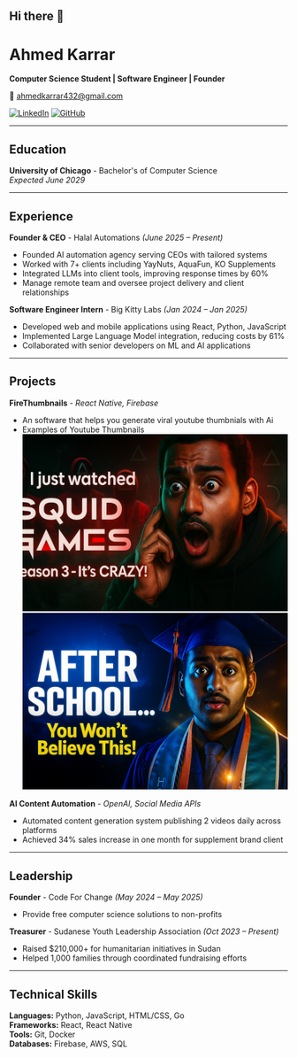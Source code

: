 ## Hi there 👋

# Ahmed Karrar

**Computer Science Student | Software Engineer | Founder**

📧 ahmedkarrar432@gmail.com 

[![LinkedIn](https://img.shields.io/badge/LinkedIn-blue?style=flat&logo=linkedin)](https://linkedin.com/in/ahmedmkarrar) [![GitHub](https://img.shields.io/badge/GitHub-black?style=flat&logo=github)](https://github.com/Ahmedmkarrar)

---

## Education

**University of Chicago** - Bachelor's of Computer Science  
*Expected June 2029*

---

## Experience

**Founder & CEO** - Halal Automations *(June 2025 – Present)*
- Founded AI automation agency serving CEOs with tailored systems
- Worked with 7+ clients including YayNuts, AquaFun, KO Supplements
- Integrated LLMs into client tools, improving response times by 60%
- Manage remote team and oversee project delivery and client relationships

**Software Engineer Intern** - Big Kitty Labs *(Jan 2024 – Jan 2025)*
- Developed web and mobile applications using React, Python, JavaScript
- Implemented Large Language Model integration, reducing costs by 61%
- Collaborated with senior developers on ML and AI applications

---

## Projects

**FireThumbnails** - *React Native, Firebase*
- An software that helps you generate viral youtube thumbnials with Ai
- Examples of Youtube Thumbnails 
![An example of a thumbnail created](assets/SQUID%20GAMES.png)
![Another exampleof a thumbnail created](assets/Thumbnail%20Design%20Brief%20Jun%2026%202025%20(1).png)

**AI Content Automation** - *OpenAI, Social Media APIs*
- Automated content generation system publishing 2 videos daily across platforms
- Achieved 34% sales increase in one month for supplement brand client

---

## Leadership

**Founder** - Code For Change *(May 2024 – May 2025)*
- Provide free computer science solutions to non-profits

**Treasurer** - Sudanese Youth Leadership Association *(Oct 2023 – Present)*
- Raised $210,000+ for humanitarian initiatives in Sudan
- Helped 1,000 families through coordinated fundraising efforts

---

## Technical Skills

**Languages:** Python, JavaScript, HTML/CSS, Go  
**Frameworks:** React, React Native  
**Tools:** Git, Docker  
**Databases:** Firebase, AWS, SQL